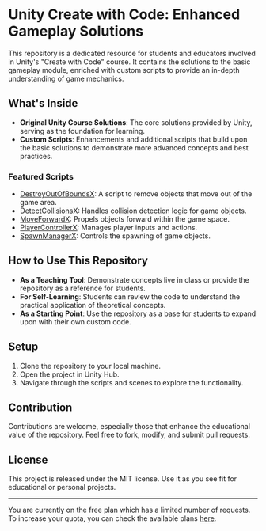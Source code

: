 # Unity Create with Code: Enhanced Gameplay Solutions

This repository is a dedicated resource for students and educators involved in Unity's "Create with Code" course. It contains the solutions to the basic gameplay module, enriched with custom scripts to provide an in-depth understanding of game mechanics.

## What's Inside

- **Original Unity Course Solutions**: The core solutions provided by Unity, serving as the foundation for learning.
- **Custom Scripts**: Enhancements and additional scripts that build upon the basic solutions to demonstrate more advanced concepts and best practices.

### Featured Scripts
- [DestroyOutOfBoundsX](https://github.com/orrhs-game-design/unity-create-with-code-basic-gameplay/blob/main/Assets/Challenge%202/Scripts/DestroyOutOfBoundsX.cs): A script to remove objects that move out of the game area.
- [DetectCollisionsX](https://github.com/orrhs-game-design/unity-create-with-code-basic-gameplay/blob/main/Assets/Challenge%202/Scripts/DetectCollisionsX.cs): Handles collision detection logic for game objects.
- [MoveForwardX](https://github.com/orrhs-game-design/unity-create-with-code-basic-gameplay/blob/main/Assets/Challenge%202/Scripts/MoveForwardX.cs): Propels objects forward within the game space.
- [PlayerControllerX](https://github.com/orrhs-game-design/unity-create-with-code-basic-gameplay/blob/main/Assets/Challenge%202/Scripts/PlayerControllerX.cs): Manages player inputs and actions.
- [SpawnManagerX](https://github.com/orrhs-game-design/unity-create-with-code-basic-gameplay/blob/main/Assets/Challenge%202/Scripts/SpawnManagerX.cs): Controls the spawning of game objects.

## How to Use This Repository

- **As a Teaching Tool**: Demonstrate concepts live in class or provide the repository as a reference for students.
- **For Self-Learning**: Students can review the code to understand the practical application of theoretical concepts.
- **As a Starting Point**: Use the repository as a base for students to expand upon with their own custom code.

## Setup

1. Clone the repository to your local machine.
2. Open the project in Unity Hub.
3. Navigate through the scripts and scenes to explore the functionality.

## Contribution

Contributions are welcome, especially those that enhance the educational value of the repository. Feel free to fork, modify, and submit pull requests.

## License

This project is released under the MIT license. Use it as you see fit for educational or personal projects.

---

You are currently on the free plan which has a limited number of requests. To increase your quota, you can check the available plans [here](https://c7d59216ee8ec59bda5e51ffc17a994d.auth.portal-pluginlab.ai/pricing).
